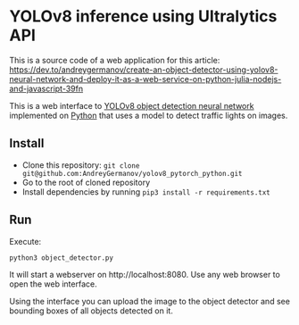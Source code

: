 # YOLOv8 inference using Ultralytics API

This is a source code of a web application for this article: 
https://dev.to/andreygermanov/create-an-object-detector-using-yolov8-neural-network-and-deploy-it-as-a-web-service-on-python-julia-nodejs-and-javascript-39fn

This is a web interface to [YOLOv8 object detection neural network](https://ultralytics.com/yolov8) 
implemented on [Python](https://www.python.org) that uses a model to detect traffic lights on images.

## Install

* Clone this repository: `git clone git@github.com:AndreyGermanov/yolov8_pytorch_python.git`
* Go to the root of cloned repository
* Install dependencies by running `pip3 install -r requirements.txt`

## Run

Execute:

```
python3 object_detector.py
```

It will start a webserver on http://localhost:8080. Use any web browser to open the web interface.

Using the interface you can upload the image to the object detector and see bounding boxes of all objects detected on it.
